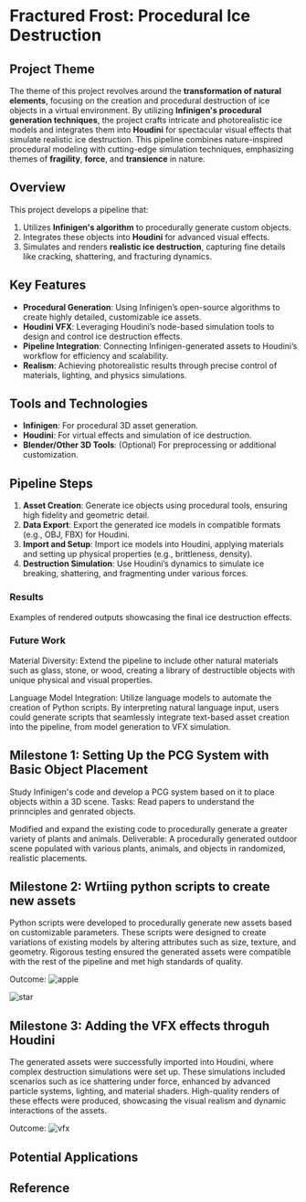 # Fractured Frost: Procedural Ice Destruction

## Project Theme
The theme of this project revolves around the **transformation of natural elements**, focusing on the creation and procedural destruction of ice objects in a virtual environment. By utilizing **Infinigen's procedural generation techniques**, the project crafts intricate and photorealistic ice models and integrates them into **Houdini** for spectacular visual effects that simulate realistic ice destruction. This pipeline combines nature-inspired procedural modeling with cutting-edge simulation techniques, emphasizing themes of **fragility**, **force**, and **transience** in nature.

## Overview
This project develops a pipeline that:
1. Utilizes **Infinigen's algorithm** to procedurally generate custom objects.
2. Integrates these objects into **Houdini** for advanced visual effects.
3. Simulates and renders **realistic ice destruction**, capturing fine details like cracking, shattering, and fracturing dynamics.

## Key Features
- **Procedural Generation**: Using Infinigen’s open-source algorithms to create highly detailed, customizable ice assets.
- **Houdini VFX**: Leveraging Houdini’s node-based simulation tools to design and control ice destruction effects.
- **Pipeline Integration**: Connecting Infinigen-generated assets to Houdini’s workflow for efficiency and scalability.
- **Realism**: Achieving photorealistic results through precise control of materials, lighting, and physics simulations.

## Tools and Technologies
- **Infinigen**: For procedural 3D asset generation.
- **Houdini**: For virtual effects and simulation of ice destruction.
- **Blender/Other 3D Tools**: (Optional) For preprocessing or additional customization.

## Pipeline Steps
1. **Asset Creation**: Generate ice objects using procedural tools, ensuring high fidelity and geometric detail.
2. **Data Export**: Export the generated ice models in compatible formats (e.g., OBJ, FBX) for Houdini.
3. **Import and Setup**: Import ice models into Houdini, applying materials and setting up physical properties (e.g., brittleness, density).
4. **Destruction Simulation**: Use Houdini’s dynamics to simulate ice breaking, shattering, and fragmenting under various forces.


### Results
Examples of rendered outputs showcasing the final ice destruction effects.


### Future Work
Material Diversity: Extend the pipeline to include other natural materials such as glass, stone, or wood, creating a library of destructible objects with unique physical and visual properties.

Language Model Integration: Utilize language models to automate the creation of Python scripts. By interpreting natural language input, users could generate scripts that seamlessly integrate text-based asset creation into the pipeline, from model generation to VFX simulation.



## Milestone 1: Setting Up the PCG System with Basic Object Placement
Study Infinigen's code and develop a PCG system based on it to place objects within a 3D scene.
Tasks:
Read papers to understand the prinnciples and genrated objects. 

Modified and expand the existing code to procedurally generate a greater variety of plants and animals.
Deliverable: A procedurally generated outdoor scene populated with various plants, animals, and objects in randomized, realistic placements.



## Milestone 2: Wrtiing python scripts to create new assets 
Python scripts were developed to procedurally generate new assets based on customizable parameters. These scripts were designed to create variations of existing models by altering attributes such as size, texture, and geometry. Rigorous testing ensured the generated assets were compatible with the rest of the pipeline and met high standards of quality.

Outcome:
![apple]()

![star]()


## Milestone 3: Adding the VFX effects throguh Houdini 
The generated assets were successfully imported into Houdini, where complex destruction simulations were set up. These simulations included scenarios such as ice shattering under force, enhanced by advanced particle systems, lighting, and material shaders. High-quality renders of these effects were produced, showcasing the visual realism and dynamic interactions of the assets.

Outcome:
![vfx]()




## Potential Applications



## Reference 



